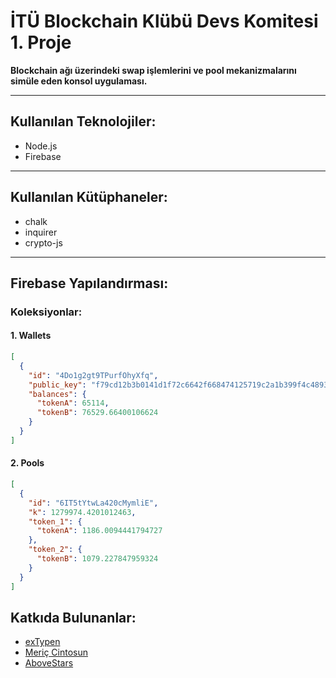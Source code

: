 # İTÜ Blockchain Klübü Devs Komitesi 1. Proje  

**Blockchain ağı üzerindeki swap işlemlerini ve pool mekanizmalarını simüle eden konsol uygulaması.**

---

## Kullanılan Teknolojiler:
- Node.js
- Firebase

---

## Kullanılan Kütüphaneler:
- chalk
- inquirer
- crypto-js

---

## Firebase Yapılandırması:

### Koleksiyonlar:

#### 1. Wallets
```json
[
  {
    "id": "4Do1g2gt9TPurfOhyXfq",
    "public_key": "f79cd12b3b0141d1f72c6642f668474125719c2a1b399f4c48932ebfaa2e1384",
    "balances": {
      "tokenA": 65114,
      "tokenB": 76529.66400106624
    }
  }
]
```

#### 2. Pools
```json
[
  {
    "id": "6IT5tYtwLa420cMymliE",
    "k": 1279974.4201012463,
    "token_1": {
      "tokenA": 1186.0094441794727
    },
    "token_2": {
      "tokenB": 1079.227847959324
    }
  }
]
```

## Katkıda Bulunanlar:
- [exTypen](https://github.com/exTypen)  
- [Meriç Cintosun](https://github.com/mericcintosun)  
- [AboveStars](https://github.com/aboveStars)  

